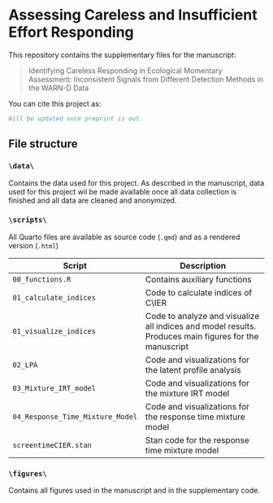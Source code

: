 # Assessing Careless and Insufficient Effort Responding

This repository contains the supplementary files for the manuscript: 
> Identifying Careless Responding in Ecological Momentary Assessment: Inconsistent Signals from Different Detection Methods in the WARN-D Data


You can cite this project as: 

```BibTeX
Will be updated once preprint is out. 
```

## File structure


### `\data\`
Contains the data used for this project. As described in the manuscript, data used for this project wil be made available once all data collection is finished and all data are cleaned and anonymized. 


### `\scripts\`

All Quarto files are available as source code (`.qmd`) and as a rendered version (`.html`)

| Script                          | Description                                                                 |
|---------------------------------|-----------------------------------------------------------------------------|
| `00_functions.R`                | Contains auxiliary functions                                                |
| `01_calculate_indices`          | Code to calculate indices of C\\IER                                         |
| `01_visualize_indices`          | Code to analyze and visualize all indices and model results. Produces main figures for the manuscript |
| `02_LPA`                        | Code and visualizations for the latent profile analysis                     |
| `03_Mixture_IRT_model`          | Code and visualizations for the mixture IRT model                           |
| `04_Response_Time_Mixture_Model`| Code and visualizations for the response time mixture model                 |
| `screentimeCIER.stan`           | Stan code for the response time mixture model                               |


### `\figures\`

Contains all figures used in the manuscript and in the supplementary code. 